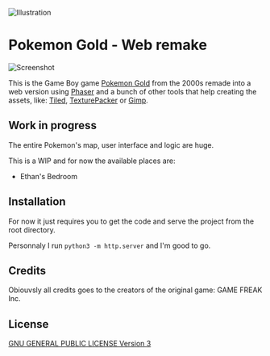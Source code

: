 ![Illustration](https://cdn02.nintendo-europe.com/media/images/10_share_images/games_15/game_boy_color_5/H2x1_GBC_PokemonGold_enGB.jpg)

# Pokemon Gold - Web remake

![Screenshot](https://gamefabrique.com/storage/screenshots/gbc/pokemon-gold-version-07.png)

This is the Game Boy game [Pokemon Gold](https://en.wikipedia.org/wiki/Pok%C3%A9mon_Gold_and_Silver "Wikipedia") from the 2000s remade into a web version using [Phaser](https://phaser.io) and a bunch of other tools that help creating the assets, like: [Tiled](https://www.mapeditor.org), [TexturePacker](https://www.codeandweb.com/texturepacker) or [Gimp](https://www.gimp.org).

## Work in progress

The entire Pokemon's map, user interface and logic are huge.

This is a WIP and for now the available places are:

* Ethan's Bedroom

## Installation

For now it just requires you to get the code and serve the project from the root directory.

Personnaly I run `python3 -m http.server` and I'm good to go.

## Credits

Obiouvsly all credits goes to the creators of the original game: GAME FREAK Inc.

## License

[GNU GENERAL PUBLIC LICENSE Version 3](LICENSE)